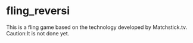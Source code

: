 fling_reversi
=============
This is a fling game based on the technology developed by Matchstick.tv.
Caution:It is not done yet.
